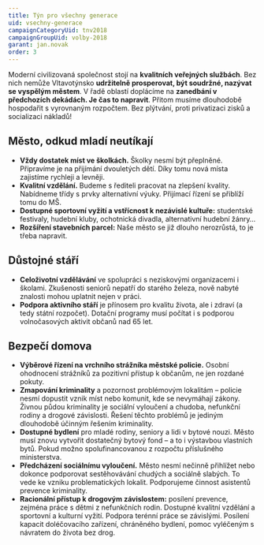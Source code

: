 ```yaml
---
title: Týn pro všechny generace
uid: vsechny-generace
campaignCategoryUid: tnv2018
campaignGroupUid: volby-2018
garant: jan.novak
order: 3
---
```


Moderní civilizovaná společnost stojí na **kvalitních veřejných službách**. Bez nich nemůže Vltavotýnsko **udržitelně prosperovat, být soudržné, nazývat se vyspělým městem**. V řadě oblastí doplácíme na **zanedbání v předchozích dekádách. Je čas to napravit**. Přitom musíme dlouhodobě hospodařit s vyrovnaným rozpočtem. Bez plýtvání, proti privatizaci zisků a socializaci nákladů!


## Město, odkud mladí neutíkají

+ **Vždy dostatek míst ve školkách.** Školky nesmí být přeplněné. Připravíme je na přijímání dvouletých dětí. Díky tomu nová místa zajistíme rychleji a levněji.
+ **Kvalitní vzdělání.** Budeme s řediteli pracovat na zlepšení kvality. Nabídneme třídy s prvky alternativní výuky. Přijímací řízení se přiblíží tomu do MŠ.
+ **Dostupné sportovní vyžití a vstřícnost k nezávislé kultuře:** studentské festivaly, hudební kluby, ochotnická divadla, alternativní hudební žánry…
+ **Rozšíření stavebních parcel:**  Naše město se již dlouho nerozrůstá, to je třeba napravit.

## Důstojné stáří

+ **Celoživotní vzdělávání** ve spolupráci s neziskovými organizacemi i školami. Zkušenosti seniorů nepatří do starého železa, nově nabyté znalosti mohou uplatnit nejen v práci.
+ **Podpora aktivního stáří** je přínosem pro kvalitu života, ale i zdraví (a tedy státní rozpočet). Dotační programy musí počítat i s podporou volnočasových aktivit občanů nad 65 let.
 
## Bezpečí domova

+ **Výběrové řízení na vrchního strážníka městské policie.** Osobní ohodnocení strážníků za pozitivní přístup k občanům, ne jen rozdané pokuty.
+ **Zmapování kriminality** a pozornost problémovým lokalitám – policie nesmí dopustit vznik míst nebo komunit, kde se nevymáhají zákony. Živnou půdou kriminality je sociální vyloučení a chudoba, nefunkční rodiny a drogové závislosti. Řešení těchto problémů je jediným dlouhodobě účinným řešením kriminality.
+ **Dostupné bydlení** pro mladé rodiny, seniory a lidi v bytové nouzi. Město musí znovu vytvořit dostatečný bytový fond – a to i výstavbou vlastních bytů. Pokud možno spolufinancovanou z rozpočtu příslušného ministerstva.
+ **Předcházení sociálnímu vyloučení.** Město nesmí nečinně přihlížet nebo dokonce podporovat sestěhovávání chudých a sociálně slabých. To vede ke vzniku problematických lokalit. Podporujeme činnost asistentů prevence kriminality.
+ **Racionální přístup k drogovým závislostem:** posílení prevence, zejména práce s dětmi z nefunkčních rodin. Dostupné kvalitní vzdělání a sportovní a kulturní vyžití. Podpora terénní práce se závislými. Posílení kapacit doléčovacího zařízení, chráněného bydlení, pomoc vyléčeným s návratem do života bez drog.
